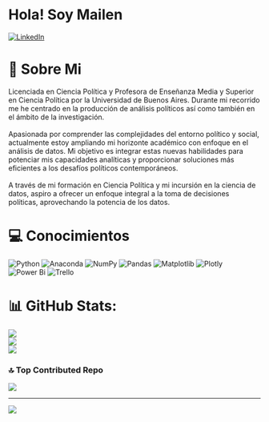 # Hola! Soy Mailen 

[![LinkedIn](https://img.shields.io/badge/LinkedIn-%230077B5.svg?logo=linkedin&logoColor=white)](https://www.linkedin.com/in/politologa-mailen-badoza/) 

# 💫 Sobre Mi
Licenciada en Ciencia Política y Profesora de Enseñanza Media y Superior en Ciencia Política por la Universidad de Buenos Aires. Durante mi recorrido me he centrado en la producción de análisis políticos así como también en el ámbito de la investigación. <br><br>Apasionada por comprender las complejidades del entorno político y social, actualmente estoy ampliando mi horizonte académico con enfoque en el análisis de datos. Mi objetivo es integrar estas nuevas habilidades para potenciar mis capacidades analíticas y proporcionar soluciones más eficientes a los desafíos políticos contemporáneos.<br><br>A través de mi formación en Ciencia Política y mi incursión en la ciencia de datos, aspiro a ofrecer un enfoque integral a la toma de decisiones políticas, aprovechando la potencia de los datos.

# 💻 Conocimientos
![Python](https://img.shields.io/badge/python-3670A0?style=for-the-badge&logo=python&logoColor=ffdd54) ![Anaconda](https://img.shields.io/badge/Anaconda-%2344A833.svg?style=for-the-badge&logo=anaconda&logoColor=white) ![NumPy](https://img.shields.io/badge/numpy-%23013243.svg?style=for-the-badge&logo=numpy&logoColor=white) ![Pandas](https://img.shields.io/badge/pandas-%23150458.svg?style=for-the-badge&logo=pandas&logoColor=white) ![Matplotlib](https://img.shields.io/badge/Matplotlib-%23ffffff.svg?style=for-the-badge&logo=Matplotlib&logoColor=black) ![Plotly](https://img.shields.io/badge/Plotly-%233F4F75.svg?style=for-the-badge&logo=plotly&logoColor=white) ![Power Bi](https://img.shields.io/badge/power_bi-F2C811?style=for-the-badge&logo=powerbi&logoColor=black) ![Trello](https://img.shields.io/badge/Trello-%23026AA7.svg?style=for-the-badge&logo=Trello&logoColor=white)
# 📊 GitHub Stats:
![](https://github-readme-stats.vercel.app/api?username=Mailen-Badoza&theme=dark&hide_border=false&include_all_commits=false&count_private=false)<br/>
![](https://github-readme-streak-stats.herokuapp.com/?user=Mailen-Badoza&theme=dark&hide_border=false)<br/>
![](https://github-readme-stats.vercel.app/api/top-langs/?username=Mailen-Badoza&theme=dark&hide_border=false&include_all_commits=false&count_private=false&layout=compact)

### 🔝 Top Contributed Repo
![](https://github-contributor-stats.vercel.app/api?username=Mailen-Badoza&limit=5&theme=dark&combine_all_yearly_contributions=true)

---
[![](https://visitcount.itsvg.in/api?id=Mailen-Badoza&icon=0&color=0)](https://visitcount.itsvg.in)

<!-- Proudly created with GPRM ( https://gprm.itsvg.in ) -->
